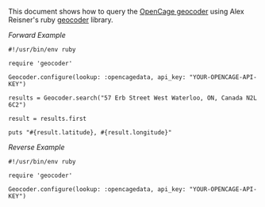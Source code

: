 This document shows how to query the
[OpenCage geocoder](https://geocoder.opencagedata.com/) using
Alex Reisner's ruby [geocoder](http://www.rubygeocoder.com) library.


_Forward Example_

    #!/usr/bin/env ruby

    require 'geocoder'

    Geocoder.configure(lookup: :opencagedata, api_key: "YOUR-OPENCAGE-API-KEY")

    results = Geocoder.search("57 Erb Street West Waterloo, ON, Canada N2L 6C2")

    result = results.first

    puts "#{result.latitude}, #{result.longitude}"

_Reverse Example_

    #!/usr/bin/env ruby

    require 'geocoder'

    Geocoder.configure(lookup: :opencagedata, api_key: "YOUR-OPENCAGE-API-KEY")
